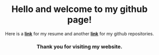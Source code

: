 <h1><center>Hello and welcome to my github page!</center></h1>

<center>Here is a <a href="ValentinResume.v2.pdf" title="My resume" target="blank"><b>link</b></a> for my resume                                   and another <a href="https://github.com/Fatush13?tab=repositories" title="My github" target="blank"><b>link</b></a> for my github repositories.</center>

<h3><center>Thank you for visiting my website.</center></h3>
<p></p><p></p><p></p><p></p><p></p><p></p><p></p><p></p><p></p><p></p><p></p>
